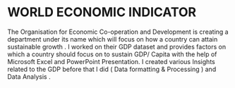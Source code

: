 # WORLD ECONOMIC INDICATOR

The Organisation for Economic Co-operation and Development is creating a department under its name which will focus on how a country can attain sustainable growth . 
I worked on their GDP dataset and provides factors on which a country should focus on to sustain GDP/ Capita with the help of Microsoft Excel and PowerPoint Presentation.
I created various Insights related to the GDP before that I did ( Data formatting & Processing ) and Data Analysis .
